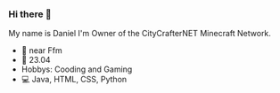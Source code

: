 ### Hi there 👋

My name is Daniel I'm Owner of the 
CityCrafterNET Minecraft Network.

- 📍 near Ffm
- 🍰 23.04
- Hobbys: Cooding and Gaming
- 💻 Java, HTML, CSS, Python
<!--
**danzelgeb/danzelgeb** is a ✨ _special_ ✨ repository because its `README.md` (this file) appears on your GitHub profile.

Here are some ideas to get you started:

- 🔭 I’m currently working on ...
- 🌱 I’m currently learning ...
- 👯 I’m looking to collaborate on ...
- 🤔 I’m looking for help with ...
- 💬 Ask me about ...
- 📫 How to reach me: ...
- 😄 Pronouns: ...
- ⚡ Fun fact: ...
-->
